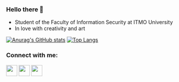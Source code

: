 ### Hello there 👋
- Student of the Faculty of Information Security at ITMO University
- In love with creativity and art


[![Anurag's GitHub stats](https://github-readme-stats.vercel.app/api?username=cyberknopa&hide_title=true&hide_rank=true)](https://github.com/anuraghazra/github-readme-stats)
[![Top Langs](https://github-readme-stats.vercel.app/api/top-langs/?username=cyberknopa&layout=compact)](https://github.com/anuraghazra/github-readme-stats)


<h3 align="left">Connect with me:</h3>
<p align="left">
<a href="https://www.instagram.com/cyberknopa/" target="blank"><img align="center" src="https://cdn-icons.flaticon.com/png/512/4923/premium/4923005.png?token=exp=1636384699~hmac=6ed5c1bbed2fa8e6db5537a5f0d4b501" alt="" height="30" width="30" /></a>
<a href="https://vk.com/cyberknopa" target="blank"><img align="center" src="https://cdn-icons-png.flaticon.com/512/145/145813.png" alt="" height="30" width="30" /></a>
<a href="https://t.me/cyberknopa" target="blank"><img align="center" src="https://cdn-icons.flaticon.com/png/512/2504/premium/2504941.png?token=exp=1636384720~hmac=802f17360c63bdae5a01e7556de3f860" alt="" height="30" width="30" /></a>
</p>


<!--[![Top Langs](https://github-readme-stats.vercel.app/api/top-langs/?username=cyberknopa&hide_title=true)](https://github.com/anuraghazra/github-readme-stats)-->


<!--
**cyberknopa/cyberknopa** is a ✨ _special_ ✨ repository because its `README.md` (this file) appears on your GitHub profile.

Here are some ideas to get you started:

- 🔭 I’m currently working on ...
- 🌱 I’m currently learning ...
- 👯 I’m looking to collaborate on ...
- 🤔 I’m looking for help with ...
- 💬 Ask me about ...
- 📫 How to reach me: ...
- 😄 Pronouns: ...
- ⚡ Fun fact: ...
-->
